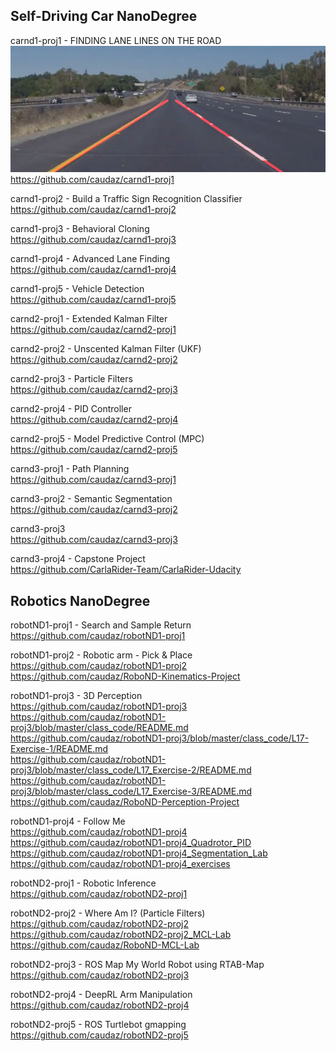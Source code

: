 ## Self-Driving Car NanoDegree

carnd1-proj1 - FINDING LANE LINES ON THE ROAD </br>
![](./media/carnd1-proj1.png)
https://github.com/caudaz/carnd1-proj1

carnd1-proj2 - Build a Traffic Sign Recognition Classifier </br>
https://github.com/caudaz/carnd1-proj2

carnd1-proj3 - Behavioral Cloning </br>
https://github.com/caudaz/carnd1-proj3

carnd1-proj4 - Advanced Lane Finding </br>
https://github.com/caudaz/carnd1-proj4

carnd1-proj5 - Vehicle Detection </br>
https://github.com/caudaz/carnd1-proj5

carnd2-proj1 - Extended Kalman Filter </br>
https://github.com/caudaz/carnd2-proj1

carnd2-proj2 - Unscented Kalman Filter (UKF) </br>
https://github.com/caudaz/carnd2-proj2

carnd2-proj3 - Particle Filters </br>
https://github.com/caudaz/carnd2-proj3

carnd2-proj4 - PID Controller </br>
https://github.com/caudaz/carnd2-proj4

carnd2-proj5 - Model Predictive Control (MPC) </br>
https://github.com/caudaz/carnd2-proj5

carnd3-proj1 - Path Planning </br>
https://github.com/caudaz/carnd3-proj1

carnd3-proj2 - Semantic Segmentation </br>
https://github.com/caudaz/carnd3-proj2

carnd3-proj3 </br>
https://github.com/caudaz/carnd3-proj3

carnd3-proj4 - Capstone Project </br>
https://github.com/CarlaRider-Team/CarlaRider-Udacity


## Robotics NanoDegree

robotND1-proj1 - Search and Sample Return </br>
https://github.com/caudaz/robotND1-proj1

robotND1-proj2 - Robotic arm - Pick & Place </br>
https://github.com/caudaz/robotND1-proj2 </br>
https://github.com/caudaz/RoboND-Kinematics-Project

robotND1-proj3 - 3D Perception </br>
https://github.com/caudaz/robotND1-proj3 </br>
https://github.com/caudaz/robotND1-proj3/blob/master/class_code/README.md </br>
https://github.com/caudaz/robotND1-proj3/blob/master/class_code/L17-Exercise-1/README.md </br>
https://github.com/caudaz/robotND1-proj3/blob/master/class_code/L17_Exercise-2/README.md </br>
https://github.com/caudaz/robotND1-proj3/blob/master/class_code/L17_Exercise-3/README.md </br>
https://github.com/caudaz/RoboND-Perception-Project

robotND1-proj4 - Follow Me </br>
https://github.com/caudaz/robotND1-proj4 </br>
https://github.com/caudaz/robotND1-proj4_Quadrotor_PID </br>
https://github.com/caudaz/robotND1-proj4_Segmentation_Lab </br>
https://github.com/caudaz/robotND1-proj4_exercises

robotND2-proj1 - Robotic Inference </br>
https://github.com/caudaz/robotND2-proj1

robotND2-proj2 - Where Am I? (Particle Filters) </br>
https://github.com/caudaz/robotND2-proj2 </br>
https://github.com/caudaz/robotND2-proj2_MCL-Lab </br>
https://github.com/caudaz/RoboND-MCL-Lab

robotND2-proj3 - ROS Map My World Robot using RTAB-Map </br>
https://github.com/caudaz/robotND2-proj3

robotND2-proj4 - DeepRL Arm Manipulation </br>
https://github.com/caudaz/robotND2-proj4

robotND2-proj5 - ROS Turtlebot gmapping </br>
https://github.com/caudaz/robotND2-proj5













